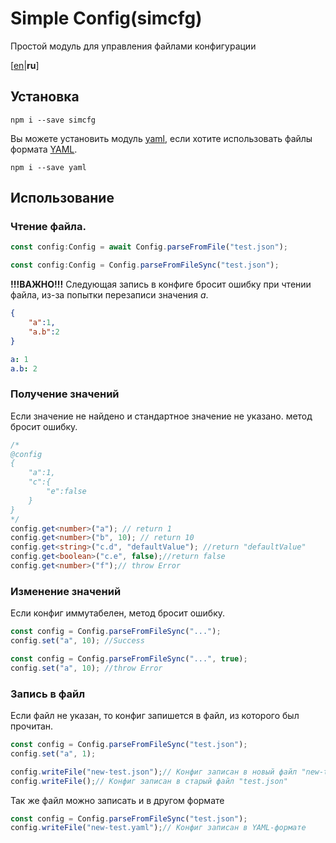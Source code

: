 # Simple Config(simcfg)
Простой модуль для управления файлами конфигурации

[[en](README.md)|**ru**]

## Установка

```
npm i --save simcfg
```

Вы можете установить модуль [yaml](https://www.npmjs.com/package/yaml), если хотите использовать файлы формата [YAML](https://en.wikipedia.org/wiki/YAML).
```
npm i --save yaml
```

## Использование

### Чтение файла.
```ts
const config:Config = await Config.parseFromFile("test.json");

const config:Config = Config.parseFromFileSync("test.json");
```

**!!!ВАЖНО!!!**
Следующая запись в конфиге бросит ошибку при чтении файла, из-за попытки перезаписи значения *a*.
```json
{
	"a":1,
	"a.b":2
}
```
```yml
a: 1
a.b: 2
```

### Получение значений
 Если значение не найдено и стандартное значение не указано. метод бросит ошибку.
```ts
/*
@config
{
	"a":1,
	"c":{
		"e":false
	}
}
*/
config.get<number>("a"); // return 1
config.get<number>("b", 10); // return 10
config.get<string>("c.d", "defaultValue"); //return "defaultValue"
config.get<boolean>("c.e", false);//return false
config.get<number>("f");// throw Error
```

### Изменение значений
 Если конфиг иммутабелен, метод бросит ошибку.
```ts
const config = Config.parseFromFileSync("...");
config.set("a", 10); //Success

const config = Config.parseFromFileSync("...", true);
config.set("a", 10); //throw Error
```

### Запись в файл
Если файл не указан, то конфиг запишется в файл, из которого был прочитан.
```ts
const config = Config.parseFromFileSync("test.json");
config.set("a", 1);

config.writeFile("new-test.json");// Конфиг записан в новый файл "new-test.json"
config.writeFile();// Конфиг записан в старый файл "test.json"
```

Так же файл можно записать и в другом формате
```js
const config = Config.parseFromFileSync("test.json");
config.writeFile("new-test.yaml");// Конфиг записан в YAML-формате
```
